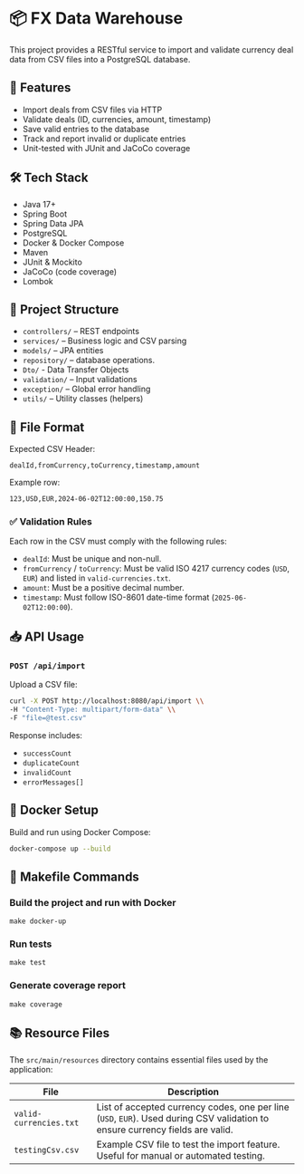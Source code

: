 # 📦 FX Data Warehouse

This project provides a RESTful service to import and validate currency deal data from CSV files into a PostgreSQL database.

## 🚀 Features

- Import deals from CSV files via HTTP
- Validate deals (ID, currencies, amount, timestamp)
- Save valid entries to the database
- Track and report invalid or duplicate entries
- Unit-tested with JUnit and JaCoCo coverage

## 🛠️ Tech Stack

- Java 17+
- Spring Boot
- Spring Data JPA
- PostgreSQL
- Docker & Docker Compose
- Maven
- JUnit & Mockito
- JaCoCo (code coverage)
- Lombok

## 📁 Project Structure

- `controllers/` – REST endpoints
- `services/` – Business logic and CSV parsing
- `models/` – JPA entities
- `repository/` – database operations.
- `Dto/` - Data Transfer Objects
- `validation/` – Input validations
- `exception/` – Global error handling
- `utils/` – Utility classes (helpers)





## 📂 File Format

Expected CSV Header:

```csv
dealId,fromCurrency,toCurrency,timestamp,amount
```

Example row:

```csv
123,USD,EUR,2024-06-02T12:00:00,150.75
```

### ✅ Validation Rules

Each row in the CSV must comply with the following rules:

- `dealId`: Must be unique and non-null.
- `fromCurrency` / `toCurrency`: Must be valid ISO 4217 currency codes (`USD`, `EUR`) and listed in `valid-currencies.txt`.
- `amount`: Must be a positive decimal number.
- `timestamp`: Must follow ISO-8601 date-time format (`2025-06-02T12:00:00`).

## 📥 API Usage

### `POST /api/import`

Upload a CSV file:

```bash
curl -X POST http://localhost:8080/api/import \\
-H "Content-Type: multipart/form-data" \\
-F "file=@test.csv"
```

Response includes:

- `successCount`
- `duplicateCount`
- `invalidCount`
- `errorMessages[]`


## 🐳 Docker Setup

Build and run using Docker Compose:

```bash
docker-compose up --build
```

## 🧰 Makefile Commands

### Build the project and run with Docker
```
make docker-up
```

### Run tests
```
make test
```

### Generate coverage report
```
make coverage
```


## 📚 Resource Files

The `src/main/resources` directory contains essential files used by the application:

| File                   | Description |
|------------------------|-------------|
| `valid-currencies.txt` | List of accepted currency codes, one per line (`USD`, `EUR`). Used during CSV validation to ensure currency fields are valid. |
| `testingCsv.csv`       | Example CSV file to test the import feature. Useful for manual or automated testing. |

